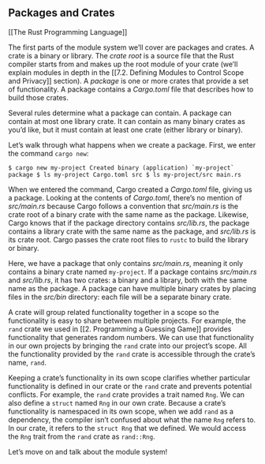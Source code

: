 ## Packages and Crates
[[The Rust Programming Language]]

The first parts of the module system we’ll cover are packages and crates. A crate is a binary or library. The _crate root_ is a source file that the Rust compiler starts from and makes up the root module of your crate (we’ll explain modules in depth in the [[7.2. Defining Modules to Control Scope and Privacy]] section). A _package_ is one or more crates that provide a set of functionality. A package contains a _Cargo.toml_ file that describes how to build those crates.

Several rules determine what a package can contain. A package can contain at most one library crate. It can contain as many binary crates as you’d like, but it must contain at least one crate (either library or binary).

Let’s walk through what happens when we create a package. First, we enter the command `cargo new`:

``$ cargo new my-project
     Created binary (application) `my-project` package
$ ls my-project
Cargo.toml
src
$ ls my-project/src
main.rs`` 

When we entered the command, Cargo created a _Cargo.toml_ file, giving us a package. Looking at the contents of _Cargo.toml_, there’s no mention of _src/main.rs_ because Cargo follows a convention that _src/main.rs_ is the crate root of a binary crate with the same name as the package. Likewise, Cargo knows that if the package directory contains _src/lib.rs_, the package contains a library crate with the same name as the package, and _src/lib.rs_ is its crate root. Cargo passes the crate root files to `rustc` to build the library or binary.

Here, we have a package that only contains _src/main.rs_, meaning it only contains a binary crate named `my-project`. If a package contains _src/main.rs_ and _src/lib.rs_, it has two crates: a binary and a library, both with the same name as the package. A package can have multiple binary crates by placing files in the _src/bin_ directory: each file will be a separate binary crate.

A crate will group related functionality together in a scope so the functionality is easy to share between multiple projects. For example, the `rand` crate we used in [[2. Programming a Guessing Game]] provides functionality that generates random numbers. We can use that functionality in our own projects by bringing the `rand` crate into our project’s scope. All the functionality provided by the `rand` crate is accessible through the crate’s name, `rand`.

Keeping a crate’s functionality in its own scope clarifies whether particular functionality is defined in our crate or the `rand` crate and prevents potential conflicts. For example, the `rand` crate provides a trait named `Rng`. We can also define a `struct` named `Rng` in our own crate. Because a crate’s functionality is namespaced in its own scope, when we add `rand` as a dependency, the compiler isn’t confused about what the name `Rng` refers to. In our crate, it refers to the `struct Rng` that we defined. We would access the `Rng` trait from the `rand` crate as `rand::Rng`.

Let’s move on and talk about the module system!